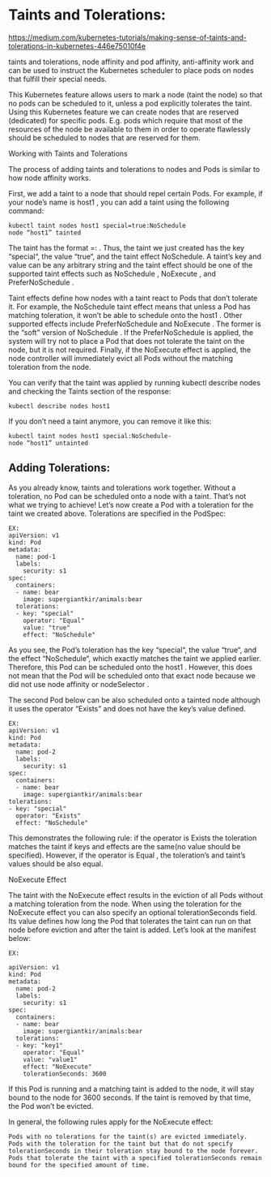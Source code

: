# Taints and Tolerations:

https://medium.com/kubernetes-tutorials/making-sense-of-taints-and-tolerations-in-kubernetes-446e75010f4e

taints and tolerations, node affinity and pod affinity, anti-affinity work and can be used to instruct the 
Kubernetes scheduler to place pods on nodes that fulfill their special needs.


This Kubernetes feature allows users to mark a node (taint the node) so that no pods can be scheduled to it, 
unless a pod explicitly tolerates the taint. Using this Kubernetes feature we can create nodes that are reserved 
(dedicated) for specific pods. E.g. pods which require that most of the resources of the node be available to them 
in order to operate flawlessly should be scheduled to nodes that are reserved for them.

Working with Taints and Tolerations

The process of adding taints and tolerations to nodes and Pods is similar to how node affinity works.

First, we add a taint to a node that should repel certain Pods. For example, if your node’s name is host1 , 
you can add a taint using the following command:

```EX:
kubectl taint nodes host1 special=true:NoSchedule
node “host1” tainted
```
The taint has the format <taintKey>=<taintValue>:<taintEffect> . Thus, the taint we just created has the key 
“special“, the value “true“, and the taint effect NoSchedule. A taint’s key and value can be any arbitrary string 
and the taint effect should be one of the supported taint effects such as NoSchedule , NoExecute , and PreferNoSchedule .

Taint effects define how nodes with a taint react to Pods that don’t tolerate it. For example, the NoSchedule taint
 effect means that unless a Pod has matching toleration, it won’t be able to schedule onto the host1 . Other supported
 effects include PreferNoSchedule and NoExecute . The former is the “soft” version of NoSchedule . If the PreferNoSchedule 
 is applied, the system will try not to place a Pod that does not tolerate the taint on the node, but it is not required. 
 Finally, if the NoExecute effect is applied, the node controller will immediately evict all Pods without the matching 
 toleration from the node.

You can verify that the taint was applied by running kubectl describe nodes <your-node-name> and checking the Taints 
section of the response:

```EX:
kubectl describe nodes host1
```

If you don’t need a taint anymore, you can remove it like this:

```EX:
kubectl taint nodes host1 special:NoSchedule-
node “host1” untainted
```

## Adding Tolerations:

As you already know, taints and tolerations work together. Without a toleration, no Pod can be scheduled onto a node with a taint. 
That’s not what we trying to achieve! Let’s now create a Pod with a toleration for the taint we created above. Tolerations are specified 
in the PodSpec:

```
EX:
apiVersion: v1
kind: Pod
metadata:
  name: pod-1
  labels:
    security: s1
spec:
  containers:
  - name: bear
    image: supergiantkir/animals:bear
  tolerations:
  - key: "special"
    operator: "Equal"
    value: "true"
    effect: "NoSchedule"
```
As you see, the Pod’s toleration has the key “special“, the value “true“, and the effect “NoSchedule“, which exactly matches 
the taint we applied earlier. Therefore, this Pod can be scheduled onto the host1 . However, this does not mean that the Pod 
will be scheduled onto that exact node because we did not use node affinity or nodeSelector .

The second Pod below can be also scheduled onto a tainted node although it uses the operator “Exists” and does not have the key’s value defined.
```
EX:
apiVersion: v1
kind: Pod
metadata:
  name: pod-2
  labels:
    security: s1
spec:
  containers:
  - name: bear
    image: supergiantkir/animals:bear
tolerations:
- key: "special"
  operator: "Exists"
  effect: "NoSchedule"
  ```

This demonstrates the following rule: if the operator is Exists the toleration matches the taint if keys and effects are the same(no value should be specified). 
However, if the operator is Equal , the toleration’s and taint’s values should be also equal.


NoExecute Effect

The taint with the NoExecute effect results in the eviction of all Pods without a matching toleration from the node. 
When using the toleration for the NoExecute effect you can also specify an optional tolerationSeconds field. Its value defines 
how long the Pod that tolerates the taint can run on that node before eviction and after the taint is added. Let’s look at the manifest below:
```
EX:

apiVersion: v1
kind: Pod
metadata:
  name: pod-2
  labels:
    security: s1
spec:
  containers:
  - name: bear
    image: supergiantkir/animals:bear
  tolerations:
  - key: "key1"
    operator: "Equal"
    value: "value1"
    effect: "NoExecute"
    tolerationSeconds: 3600
```
If this Pod is running and a matching taint is added to the node, it will stay bound to the node for 3600 seconds. If the taint is removed by
that time, the Pod won’t be evicted.


In general, the following rules apply for the NoExecute effect:

    Pods with no tolerations for the taint(s) are evicted immediately.
    Pods with the toleration for the taint but that do not specify tolerationSeconds in their toleration stay bound to the node forever.
    Pods that tolerate the taint with a specified tolerationSeconds remain bound for the specified amount of time.
